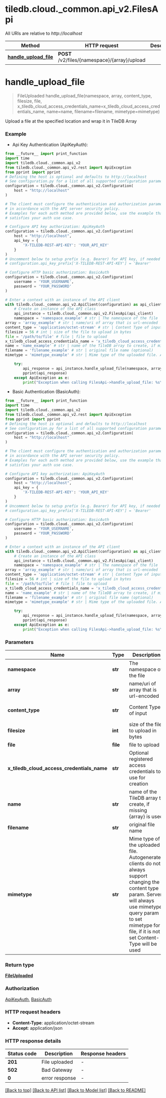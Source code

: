 # tiledb.cloud._common.api_v2.FilesApi

All URIs are relative to *http://localhost*

Method | HTTP request | Description
------------- | ------------- | -------------
[**handle_upload_file**](FilesApi.md#handle_upload_file) | **POST** /v2/files/{namespace}/{array}/upload | 


# **handle_upload_file**
> FileUploaded handle_upload_file(namespace, array, content_type, filesize, file, x_tiledb_cloud_access_credentials_name=x_tiledb_cloud_access_credentials_name, name=name, filename=filename, mimetype=mimetype)



Upload a file at the specified location and wrap it in TileDB Array

### Example

* Api Key Authentication (ApiKeyAuth):
```python
from __future__ import print_function
import time
import tiledb.cloud._common.api_v2
from tiledb.cloud._common.api_v2.rest import ApiException
from pprint import pprint
# Defining the host is optional and defaults to http://localhost
# See configuration.py for a list of all supported configuration parameters.
configuration = tiledb.cloud._common.api_v2.Configuration(
    host = "http://localhost"
)

# The client must configure the authentication and authorization parameters
# in accordance with the API server security policy.
# Examples for each auth method are provided below, use the example that
# satisfies your auth use case.

# Configure API key authorization: ApiKeyAuth
configuration = tiledb.cloud._common.api_v2.Configuration(
    host = "http://localhost",
    api_key = {
        'X-TILEDB-REST-API-KEY': 'YOUR_API_KEY'
    }
)
# Uncomment below to setup prefix (e.g. Bearer) for API key, if needed
# configuration.api_key_prefix['X-TILEDB-REST-API-KEY'] = 'Bearer'

# Configure HTTP basic authorization: BasicAuth
configuration = tiledb.cloud._common.api_v2.Configuration(
    username = 'YOUR_USERNAME',
    password = 'YOUR_PASSWORD'
)

# Enter a context with an instance of the API client
with tiledb.cloud._common.api_v2.ApiClient(configuration) as api_client:
    # Create an instance of the API class
    api_instance = tiledb.cloud._common.api_v2.FilesApi(api_client)
    namespace = 'namespace_example' # str | The namespace of the file
array = 'array_example' # str | name/uri of array that is url-encoded
content_type = 'application/octet-stream' # str | Content Type of input (default to 'application/octet-stream')
filesize = 56 # int | size of the file to upload in bytes
file = '/path/to/file' # file | file to upload
x_tiledb_cloud_access_credentials_name = 'x_tiledb_cloud_access_credentials_name_example' # str | Optional registered access credentials to use for creation (optional)
name = 'name_example' # str | name of the TileDB array to create, if missing {array} is used (optional)
filename = 'filename_example' # str | original file name (optional)
mimetype = 'mimetype_example' # str | Mime type of the uploaded file. Autogenerated clients do not always support changing the content type param. Server will always use mimetype query param to set mimetype for file, if it is not set Content-Type will be used  (optional)

    try:
        api_response = api_instance.handle_upload_file(namespace, array, content_type, filesize, file, x_tiledb_cloud_access_credentials_name=x_tiledb_cloud_access_credentials_name, name=name, filename=filename, mimetype=mimetype)
        pprint(api_response)
    except ApiException as e:
        print("Exception when calling FilesApi->handle_upload_file: %s\n" % e)
```

* Basic Authentication (BasicAuth):
```python
from __future__ import print_function
import time
import tiledb.cloud._common.api_v2
from tiledb.cloud._common.api_v2.rest import ApiException
from pprint import pprint
# Defining the host is optional and defaults to http://localhost
# See configuration.py for a list of all supported configuration parameters.
configuration = tiledb.cloud._common.api_v2.Configuration(
    host = "http://localhost"
)

# The client must configure the authentication and authorization parameters
# in accordance with the API server security policy.
# Examples for each auth method are provided below, use the example that
# satisfies your auth use case.

# Configure API key authorization: ApiKeyAuth
configuration = tiledb.cloud._common.api_v2.Configuration(
    host = "http://localhost",
    api_key = {
        'X-TILEDB-REST-API-KEY': 'YOUR_API_KEY'
    }
)
# Uncomment below to setup prefix (e.g. Bearer) for API key, if needed
# configuration.api_key_prefix['X-TILEDB-REST-API-KEY'] = 'Bearer'

# Configure HTTP basic authorization: BasicAuth
configuration = tiledb.cloud._common.api_v2.Configuration(
    username = 'YOUR_USERNAME',
    password = 'YOUR_PASSWORD'
)

# Enter a context with an instance of the API client
with tiledb.cloud._common.api_v2.ApiClient(configuration) as api_client:
    # Create an instance of the API class
    api_instance = tiledb.cloud._common.api_v2.FilesApi(api_client)
    namespace = 'namespace_example' # str | The namespace of the file
array = 'array_example' # str | name/uri of array that is url-encoded
content_type = 'application/octet-stream' # str | Content Type of input (default to 'application/octet-stream')
filesize = 56 # int | size of the file to upload in bytes
file = '/path/to/file' # file | file to upload
x_tiledb_cloud_access_credentials_name = 'x_tiledb_cloud_access_credentials_name_example' # str | Optional registered access credentials to use for creation (optional)
name = 'name_example' # str | name of the TileDB array to create, if missing {array} is used (optional)
filename = 'filename_example' # str | original file name (optional)
mimetype = 'mimetype_example' # str | Mime type of the uploaded file. Autogenerated clients do not always support changing the content type param. Server will always use mimetype query param to set mimetype for file, if it is not set Content-Type will be used  (optional)

    try:
        api_response = api_instance.handle_upload_file(namespace, array, content_type, filesize, file, x_tiledb_cloud_access_credentials_name=x_tiledb_cloud_access_credentials_name, name=name, filename=filename, mimetype=mimetype)
        pprint(api_response)
    except ApiException as e:
        print("Exception when calling FilesApi->handle_upload_file: %s\n" % e)
```

### Parameters

Name | Type | Description  | Notes
------------- | ------------- | ------------- | -------------
 **namespace** | **str**| The namespace of the file | 
 **array** | **str**| name/uri of array that is url-encoded | 
 **content_type** | **str**| Content Type of input | [default to &#39;application/octet-stream&#39;]
 **filesize** | **int**| size of the file to upload in bytes | 
 **file** | **file**| file to upload | 
 **x_tiledb_cloud_access_credentials_name** | **str**| Optional registered access credentials to use for creation | [optional] 
 **name** | **str**| name of the TileDB array to create, if missing {array} is used | [optional] 
 **filename** | **str**| original file name | [optional] 
 **mimetype** | **str**| Mime type of the uploaded file. Autogenerated clients do not always support changing the content type param. Server will always use mimetype query param to set mimetype for file, if it is not set Content-Type will be used  | [optional] 

### Return type

[**FileUploaded**](FileUploaded.md)

### Authorization

[ApiKeyAuth](../README.md#ApiKeyAuth), [BasicAuth](../README.md#BasicAuth)

### HTTP request headers

 - **Content-Type**: application/octet-stream
 - **Accept**: application/json

### HTTP response details
| Status code | Description | Response headers |
|-------------|-------------|------------------|
**201** | File uploaded |  -  |
**502** | Bad Gateway |  -  |
**0** | error response |  -  |

[[Back to top]](#) [[Back to API list]](../README.md#documentation-for-api-endpoints) [[Back to Model list]](../README.md#documentation-for-models) [[Back to README]](../README.md)

